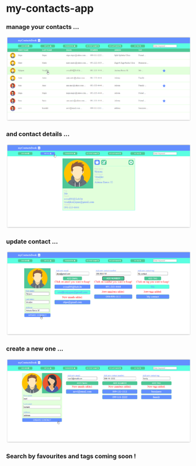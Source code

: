 # my-contacts-app

### manage your contacts ...

<img src='./readmeImages/my-contacts-app1.png' alt='my-contacts-app' >

### and contact details ...

<img src='./readmeImages/my-contacts-app2.png' alt='my-contacts-app' >

### update contact ...

<img src='./readmeImages/my-contacts-app3.png' alt='my-contacts-app' >

### create a new one ...

<img src='./readmeImages/my-contacts-app4.png' alt='my-contacts-app' >

### Search by favourites and tags coming soon !
